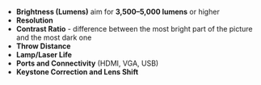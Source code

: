 - **Brightness (Lumens)**  aim for **3,500–5,000 lumens** or higher
- **Resolution**
- **Contrast Ratio** - difference between the most bright part of the picture and the most dark one
- **Throw Distance**
- **Lamp/Laser Life**
- **Ports and Connectivity** (HDMI, VGA, USB)
- **Keystone Correction and Lens Shift**

